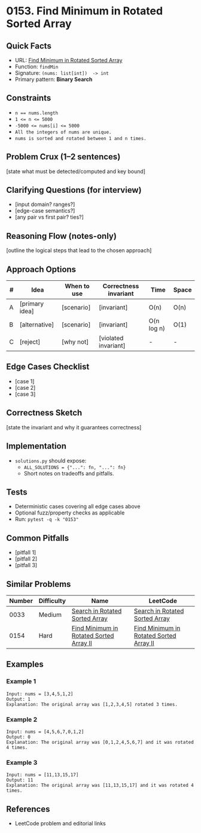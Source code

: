 # 0153. Find Minimum in Rotated Sorted Array

## Quick Facts

- URL: [Find Minimum in Rotated Sorted Array](https://leetcode.com/problems/find-minimum-in-rotated-sorted-array/)
- Function: `findMin`
- Signature: `(nums: list[int])  -> int`
- Primary pattern: **Binary Search**

## Constraints

- `n == nums.length`
- `1 <= n <= 5000`
- `-5000 <= nums[i] <= 5000`
- `All the integers of nums are unique.`
- `nums is sorted and rotated between 1 and n times.`

## Problem Crux (1–2 sentences)

[state what must be detected/computed and key bound]

## Clarifying Questions (for interview)

- [input domain? ranges?]
- [edge-case semantics?]
- [any pair vs first pair? ties?]

## Reasoning Flow (notes-only)

[outline the logical steps that lead to the chosen approach]

## Approach Options

| # | Idea | When to use | Correctness invariant | Time | Space |
|---|------|-------------|-----------------------|------|-------|
| A | [primary idea] | [scenario] | [invariant] | O(n) | O(n) |
| B | [alternative] | [scenario] | [invariant] | O(n log n) | O(1) |
| C | [reject] | [why not] | [violated invariant] | - | - |

## Edge Cases Checklist

- [case 1]
- [case 2]
- [case 3]

## Correctness Sketch

[state the invariant and why it guarantees correctness]

## Implementation

- `solutions.py` should expose:
  - `ALL_SOLUTIONS = {"...": fn, "...": fn}`
  - Short notes on tradeoffs and pitfalls.

## Tests

- Deterministic cases covering all edge cases above
- Optional fuzz/property checks as applicable
- Run: `pytest -q -k "0153"`

## Common Pitfalls

- [pitfall 1]
- [pitfall 2]
- [pitfall 3]

## Similar Problems

| Number | Difficulty | Name | LeetCode |
|---|---|---|---|
| 0033 | Medium | [Search in Rotated Sorted Array](../0033-search-in-rotated-sorted-array/readme.md) | [Search in Rotated Sorted Array](https://leetcode.com/problems/search-in-rotated-sorted-array/) |
| 0154 | Hard | [Find Minimum in Rotated Sorted Array II](../0154-find-minimum-in-rotated-sorted-array-ii/readme.md) | [Find Minimum in Rotated Sorted Array II](https://leetcode.com/problems/find-minimum-in-rotated-sorted-array-ii/) |

## Examples

### Example 1

```text
Input: nums = [3,4,5,1,2]
Output: 1
Explanation: The original array was [1,2,3,4,5] rotated 3 times.
```

### Example 2

```text
Input: nums = [4,5,6,7,0,1,2]
Output: 0
Explanation: The original array was [0,1,2,4,5,6,7] and it was rotated 4 times.
```

### Example 3

```text
Input: nums = [11,13,15,17]
Output: 11
Explanation: The original array was [11,13,15,17] and it was rotated 4 times.
```

## References

- LeetCode problem and editorial links
